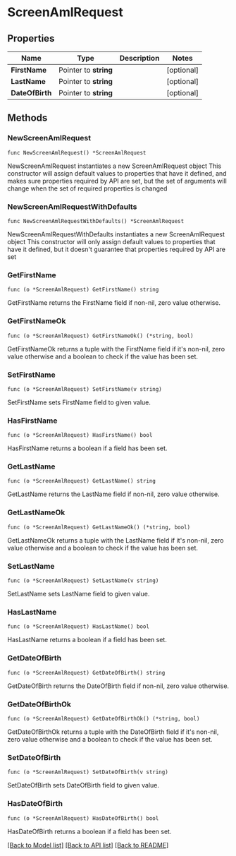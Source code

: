 # ScreenAmlRequest

## Properties

Name | Type | Description | Notes
------------ | ------------- | ------------- | -------------
**FirstName** | Pointer to **string** |  | [optional] 
**LastName** | Pointer to **string** |  | [optional] 
**DateOfBirth** | Pointer to **string** |  | [optional] 

## Methods

### NewScreenAmlRequest

`func NewScreenAmlRequest() *ScreenAmlRequest`

NewScreenAmlRequest instantiates a new ScreenAmlRequest object
This constructor will assign default values to properties that have it defined,
and makes sure properties required by API are set, but the set of arguments
will change when the set of required properties is changed

### NewScreenAmlRequestWithDefaults

`func NewScreenAmlRequestWithDefaults() *ScreenAmlRequest`

NewScreenAmlRequestWithDefaults instantiates a new ScreenAmlRequest object
This constructor will only assign default values to properties that have it defined,
but it doesn't guarantee that properties required by API are set

### GetFirstName

`func (o *ScreenAmlRequest) GetFirstName() string`

GetFirstName returns the FirstName field if non-nil, zero value otherwise.

### GetFirstNameOk

`func (o *ScreenAmlRequest) GetFirstNameOk() (*string, bool)`

GetFirstNameOk returns a tuple with the FirstName field if it's non-nil, zero value otherwise
and a boolean to check if the value has been set.

### SetFirstName

`func (o *ScreenAmlRequest) SetFirstName(v string)`

SetFirstName sets FirstName field to given value.

### HasFirstName

`func (o *ScreenAmlRequest) HasFirstName() bool`

HasFirstName returns a boolean if a field has been set.

### GetLastName

`func (o *ScreenAmlRequest) GetLastName() string`

GetLastName returns the LastName field if non-nil, zero value otherwise.

### GetLastNameOk

`func (o *ScreenAmlRequest) GetLastNameOk() (*string, bool)`

GetLastNameOk returns a tuple with the LastName field if it's non-nil, zero value otherwise
and a boolean to check if the value has been set.

### SetLastName

`func (o *ScreenAmlRequest) SetLastName(v string)`

SetLastName sets LastName field to given value.

### HasLastName

`func (o *ScreenAmlRequest) HasLastName() bool`

HasLastName returns a boolean if a field has been set.

### GetDateOfBirth

`func (o *ScreenAmlRequest) GetDateOfBirth() string`

GetDateOfBirth returns the DateOfBirth field if non-nil, zero value otherwise.

### GetDateOfBirthOk

`func (o *ScreenAmlRequest) GetDateOfBirthOk() (*string, bool)`

GetDateOfBirthOk returns a tuple with the DateOfBirth field if it's non-nil, zero value otherwise
and a boolean to check if the value has been set.

### SetDateOfBirth

`func (o *ScreenAmlRequest) SetDateOfBirth(v string)`

SetDateOfBirth sets DateOfBirth field to given value.

### HasDateOfBirth

`func (o *ScreenAmlRequest) HasDateOfBirth() bool`

HasDateOfBirth returns a boolean if a field has been set.


[[Back to Model list]](../README.md#documentation-for-models) [[Back to API list]](../README.md#documentation-for-api-endpoints) [[Back to README]](../README.md)



